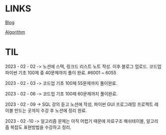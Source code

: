 # LINKS
[Blog](https://kukurubbing.tistory.com)

[Algorithm](https://github.com/mangji12/algorithm)

# TIL 

2023 - 02 - 02 -> 노션에 스택, 링크드 리스트 노트 작성. 이후 블로그 업로드. 코드업 파이썬 기초 100제 중 40문제까지 풀이 완료. #6001 ~ 6055

2023 - 02 - 03 -> 코드업 기초 100제 55문제까지 풀이완료.

2023 - 02 - 06 -> 코드업 기초 100제 60문제까지 풀이완료.

2023 - 02 - 09 -> SQL 강의 듣고 노션에 작성, 파이썬 GUI 프로그래밍 프로젝트 레이블 만드는 곳까지 수강 후 노션에 정리 완료.

2023 - 02 -10 -> 알고리즘 문제는 아직 어렵기 때문에 자료구조 해쉬테이블, 알고리즘 복잡도 표현방법을 수강하고 정리. 
